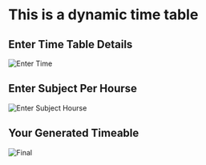 # This is a dynamic time table

##  Enter Time Table Details
![Enter Time](https://github.com/user-attachments/assets/ff6c27fc-a132-4448-98ec-50e7938d8bd5)

## Enter Subject Per Hourse
![Enter Subject Hourse](https://github.com/user-attachments/assets/81066c54-2ff6-4966-969c-3c7ebb9d77f2)


##  Your Generated  Timeable
![Final](https://github.com/user-attachments/assets/d9561b55-2ecb-46fc-a8c2-63cbf41ede80)
